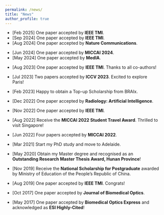 ```yaml
---
permalink: /news/
title: "News"
author_profile: true
---
```

* [Feb 2025] One paper accepted by **IEEE TMI**.<br>
* [Sep 2024] One paper accepted by **IEEE TMI**.<br>
* [Aug 2024] One paper accepted by **Nature Communications**.<br>
<!-- * [Jul 2024] One paper accepted by **ECCV 2024**.<br> -->
* [Jun 2024] One paper accepted by **MICCAI 2024**.<br>
* [May 2024] One paper accepted by **MedIA**.<br>
<!-- * [Feb 2024] One paper accepted by **CVPR 2024**.<br> -->
* [Aug 2023] One paper accepted by **IEEE TMI**. Thanks to all co-authors! <br> 
* [Jul 2023] Two papers accepted by **ICCV 2023**. Excited to explore Paris!<br>
* [Feb 2023] Happy to obtain a Top-up Scholarship from BRAIx.<br> 

* [Dec 2022] One paper accepted by **Radiology: Artificial Intelligence**. <br>
* [Nov 2022] One paper accepted by **IEEE TMI**.
* [Aug 2022] Receive the **MICCAI 2022 Student Travel Award**. Thrilled to visit Singapore! <br>
* [Jun 2022] Four papers accepted by **MICCAI 2022**. <br>
* [Mar 2021] Start my PhD study and move to Adelaide.
  
* [May 2020] Obtain my Master degree and recognised as an **Outstanding Research Master Thesis Award, Hunan Province**!
* [Nov 2019] Receive the **National Scholarship for Postgraduate** awarded by Ministry of Education of the People’s Republic of China. <br>
* [Aug 2019] One paper accepted by **IEEE TMI**. Congrats!
* [Oct 2017] One paper accepted by **Journal of Biomedical Optics**. 
* [May 2017] One paper accepted by **Biomedical Optics Express** and acknowledged as **ESI Highly-Cited**! 

